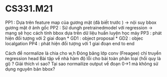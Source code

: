 # CS331.M21
PP1 : Dựa trên feature map của gương mặt (đã biết trước ) -> nội suy bbox gương mặt ở ảnh gốc
PP2 : Sử dungh pretrainedmodel với regression -> mạng sẽ học cách tính bbox dựa trên dữ liệu huấn luyện học máy
PP3 : phát hiện đối tượng với 2 giai đoạn
    * GD1 : object proposal
    * GD2 : objec localgation
PP4 : phát hiện đối tượng với 1 giai đoạn end to end

Cách để normalize là chia cho w,h
Đóng băng lớp conv (Freagee)
chỉ truyền regression head
Bài tập về nhà
hàm độ lỗi cho bài toàn phân loại (hồi quy là gì) ? Giải thích vì sao?
Tại sao normailize output về đoạn 0->1 mà không sử dụng nguyên bản bbox?
